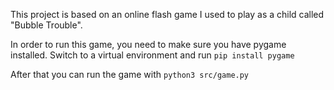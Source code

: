 This project is based on an online flash game I used to play as a child called "Bubble Trouble".

In order to run this game, you need to make sure you have pygame installed.
Switch to a virtual environment and run
`pip install pygame`

After that you can run the game with 
`python3 src/game.py`
